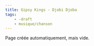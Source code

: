 ```yaml
---
title: Gipsy Kings - Djobi Djoba
tags:
    - -draft
    - musique/chanson
---
```


Page créée automatiquement, mais vide.
